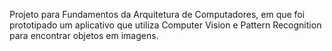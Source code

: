 Projeto para Fundamentos da Arquitetura de Computadores, em que foi prototipado um aplicativo que utiliza Computer Vision e Pattern Recognition para encontrar objetos em imagens.
